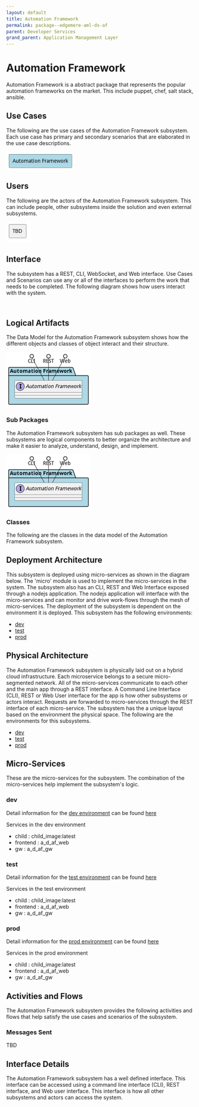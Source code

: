 ```yaml
---
layout: default
title: Automation Framework
permalink: package--edgemere-aml-ds-af
parent: Developer Services
grand_parent: Application Management Layer
---
```


# Automation Framework

Automation Framework is a abstract package that represents the popular automation frameworks on the market. This include puppet, chef, salt stack, ansible.



## Use Cases

The following are the use cases of the Automation Framework subsystem. Each use case has primary and secondary scenarios
that are elaborated in the use case descriptions.



![UseCase Diagram](./usecases.png)

## Users

The following are the actors of the Automation Framework subsystem. This can include people, other subsystems
inside the solution and even external subsystems.



![User Interaction](./userinteraction.png)

## Interface

The subsystem has a REST, CLI, WebSocket, and Web interface. Use Cases and Scenarios can use any or all
of the interfaces to perform the work that needs to be completed. The following  diagram shows how
users interact with the system.

![Scenario Mappings Diagram](./scenariomapping.png)



## Logical Artifacts

The Data Model for the  Automation Framework subsystem shows how the different objects and classes of object interact
and their structure.

![Sub Package Diagram](./subpackage.png)

### Sub Packages

The Automation Framework subsystem has sub packages as well. These subsystems are logical components to better
organize the architecture and make it easier to analyze, understand, design, and implement.



![Logical Diagram](./logical.png)

### Classes

The following are the classes in the data model of the Automation Framework subsystem.




## Deployment Architecture

This subsystem is deployed using micro-services as shown in the diagram below. The 'micro' module is
used to implement the micro-services in the system. The subsystem also has an CLI, REST and Web Interface
exposed through a nodejs application. The nodejs application will interface with the micro-services and
can monitor and drive work-flows through the mesh of micro-services. The deployment of the subsystem is
dependent on the environment it is deployed. This subsystem has the following environments:
* [dev](environment--edgemere-aml-ds-af-dev)
* [test](environment--edgemere-aml-ds-af-test)
* [prod](environment--edgemere-aml-ds-af-prod)



## Physical Architecture

The Automation Framework subsystem is physically laid out on a hybrid cloud infrastructure. Each microservice belongs
to a secure micro-segmented network. All of the micro-services communicate to each other and the main app through a
REST interface. A Command Line Interface (CLI), REST or Web User interface for the app is how other subsystems or actors
interact. Requests are forwarded to micro-services through the REST interface of each micro-service. The subsystem has
the a unique layout based on the environment the physical space. The following are the environments for this
subsystems.
* [dev](environment--edgemere-aml-ds-af-dev)
* [test](environment--edgemere-aml-ds-af-test)
* [prod](environment--edgemere-aml-ds-af-prod)


## Micro-Services

These are the micro-services for the subsystem. The combination of the micro-services help implement
the subsystem's logic.


### dev

Detail information for the [dev environment](environment--edgemere-aml-ds-af-dev)
can be found [here](environment--edgemere-aml-ds-af-dev)

Services in the dev environment

* child : child_image:latest
* frontend : a_d_af_web
* gw : a_d_af_gw


### test

Detail information for the [test environment](environment--edgemere-aml-ds-af-test)
can be found [here](environment--edgemere-aml-ds-af-test)

Services in the test environment

* child : child_image:latest
* frontend : a_d_af_web
* gw : a_d_af_gw


### prod

Detail information for the [prod environment](environment--edgemere-aml-ds-af-prod)
can be found [here](environment--edgemere-aml-ds-af-prod)

Services in the prod environment

* child : child_image:latest
* frontend : a_d_af_web
* gw : a_d_af_gw


## Activities and Flows
The Automation Framework subsystem provides the following activities and flows that help satisfy the use
cases and scenarios of the subsystem.




### Messages Sent

TBD

## Interface Details
The Automation Framework subsystem has a well defined interface. This interface can be accessed using a
command line interface (CLI), REST interface, and Web user interface. This interface is how all other
subsystems and actors can access the system.



